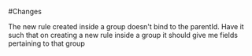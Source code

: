 #Changes

The new rule created inside a group doesn't bind to the parentId. Have it such that on creating a new rule inside a group it should give me fields pertaining to that group